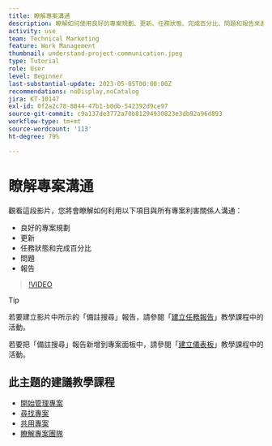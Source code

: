 ```yaml
---
title: 瞭解專案溝通
description: 瞭解如何使用良好的專案規劃、更新、任務狀態、完成百分比、問題和報告來進行專案工作相關溝通。
activity: use
team: Technical Marketing
feature: Work Management
thumbnail: understand-project-communication.jpeg
type: Tutorial
role: User
level: Beginner
last-substantial-update: 2023-05-05T00:00:00Z
recommendations: noDisplay,noCatalog
jira: KT-10147
exl-id: 0f2a2c78-8844-47b1-b0db-542392d9ce97
source-git-commit: c9a137de3772a70b81294930823e3db92a96d893
workflow-type: tm+mt
source-wordcount: '113'
ht-degree: 79%

---
```


# 瞭解專案溝通

觀看這段影片，您將會瞭解如何利用以下項目與所有專案利害關係人溝通：

* 良好的專案規劃
* 更新
* 任務狀態和完成百分比
* 問題
* 報告

>[!VIDEO](https://video.tv.adobe.com/v/3419150/?quality=12&learn=on)

>[!TIP]
>
>若要建立影片中所示的「備註搜尋」報告，請參閱「[建立任務報告](https://experienceleague.adobe.com/docs/workfront-learn/tutorials-workfront/reporting/basic-reporting/create-a-task-report.html?lang=zh-Hant)」教學課程中的活動。
>
>若要把「備註搜尋」報告新增到專案面板中，請參閱「[建立儀表板](https://experienceleague.adobe.com/docs/workfront-learn/tutorials-workfront/reporting/basic-reporting/create-dashboards.html?lang=zh-Hant)」教學課程中的活動。

## 此主題的建議教學課程

* [開始管理專案](https://experienceleague.adobe.com/en/docs/workfront-learn/tutorials-workfront/manage-work/projects/getting-started-manage-a-project.md)
* [尋找專案](https://experienceleague.adobe.com/en/docs/workfront-learn/tutorials-workfront/manage-work/projects/find-projects.md)
* [共用專案](https://experienceleague.adobe.com/en/docs/workfront-learn/tutorials-workfront/manage-work/projects/share-a-project.md)
* [瞭解專案團隊](https://experienceleague.adobe.com/en/docs/workfront-learn/tutorials-workfront/anage-work/projects/understand-the-project-team.md)
